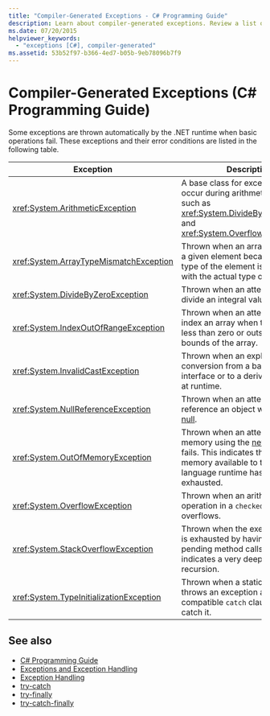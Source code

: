 ```yaml
---
title: "Compiler-Generated Exceptions - C# Programming Guide"
description: Learn about compiler-generated exceptions. Review a list of automatically thrown exceptions and their error conditions.
ms.date: 07/20/2015
helpviewer_keywords: 
  - "exceptions [C#], compiler-generated"
ms.assetid: 53b52f97-b366-4ed7-b05b-9eb78096b7f9
---
```

# Compiler-Generated Exceptions (C# Programming Guide)

Some exceptions are thrown automatically by the .NET runtime when basic operations fail. These exceptions and their error conditions are listed in the following table.  
  
|Exception|Description|  
|---------------|-----------------|  
|<xref:System.ArithmeticException>|A base class for exceptions that occur during arithmetic operations, such as <xref:System.DivideByZeroException> and <xref:System.OverflowException>.|  
|<xref:System.ArrayTypeMismatchException>|Thrown when an array cannot store a given element because the actual type of the element is incompatible with the actual type of the array.|  
|<xref:System.DivideByZeroException>|Thrown when an attempt is made to divide an integral value by zero.|  
|<xref:System.IndexOutOfRangeException>|Thrown when an attempt is made to index an array when the index is less than zero or outside the bounds of the array.|  
|<xref:System.InvalidCastException>|Thrown when an explicit conversion from a base type to an interface or to a derived type fails at runtime.|  
|<xref:System.NullReferenceException>|Thrown when an attempt is made to reference an object whose value is [null](../../language-reference/keywords/null.md).|  
|<xref:System.OutOfMemoryException>|Thrown when an attempt to allocate memory using the [new](../../language-reference/operators/new-operator.md) operator fails. This indicates that the memory available to the common language runtime has been exhausted.|  
|<xref:System.OverflowException>|Thrown when an arithmetic operation in a `checked` context overflows.|  
|<xref:System.StackOverflowException>|Thrown when the execution stack is exhausted by having too many pending method calls; usually indicates a very deep or infinite recursion.|  
|<xref:System.TypeInitializationException>|Thrown when a static constructor throws an exception and no compatible `catch` clause exists to catch it.|  
  
## See also

- [C# Programming Guide](../index.md)
- [Exceptions and Exception Handling](./index.md)
- [Exception Handling](./exception-handling.md)
- [try-catch](../../language-reference/keywords/try-catch.md)
- [try-finally](../../language-reference/keywords/try-finally.md)
- [try-catch-finally](../../language-reference/keywords/try-catch-finally.md)
